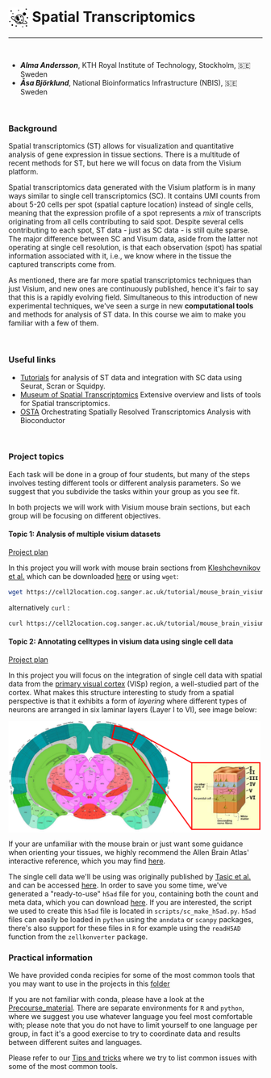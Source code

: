 # <img border="0" src="../logos/spatial_transcriptomics.png" width="40" height="40" style="vertical-align:middle;"> Spatial Transcriptomics
***

<br/>

- __*Alma Andersson*__, KTH Royal Institute of Technology, Stockholm, 🇸🇪 Sweden
- __*Åsa Björklund*__, National Bioinformatics Infrastructure (NBIS), 🇸🇪 Sweden

<br/>

### Background

Spatial transcriptomics (ST) allows for visualization and quantitative analysis
of gene expression in tissue sections. There is a multitude of recent methods
for ST, but here we will focus on data from the Visium platform.

Spatial transcriptomics data generated with the Visium platform is in many ways similar to
single cell transcriptomics (SC). It contains UMI counts from about 5-20 cells
per spot (spatial capture location) instead of single cells, meaning that the
expression profile of a spot represents a _mix_ of transcripts originating from
all cells contributing to said spot. Despite several cells contributing to each
spot, ST data - just as SC data - is still quite sparse. The major difference
between SC and Visum data, aside from the latter not operating at single cell
resolution, is that each observation (spot) has spatial information associated
with it, i.e., we know where in the tissue the captured transcripts come from.

As mentioned, there are far more spatial transcriptomics techniques than just
Visium, and new ones are continuously published, hence it's fair to say that
this is a rapidly evolving field. Simultaneous to this introduction of new
experimental techniques, we've seen a surge in new **computational tools** and
methods for analysis of ST data. In this course we aim to make you familiar with
a few of them.

<br/>


### Useful links

* [Tutorials](https://nbisweden.github.io/workshop-scRNAseq/exercises) for analysis of ST data and integration with SC data using Seurat, Scran or Squidpy.
* [Museum of Spatial Transcriptomics](https://pachterlab.github.io/LP_2021/) Extensive overview and lists of tools for Spatial transcriptomics. 
* [OSTA](https://lmweber.org/OSTA-book/index.html) Orchestrating Spatially Resolved Transcriptomics Analysis with Bioconductor

<br/>

### Project topics

Each task will be done in a group of four students, but many of the steps
involves testing different tools or different analysis parameters. So we suggest
that you subdivide the tasks within your group as you see fit.

In both projects we will work with Visium mouse brain sections, but each group
will be focusing on different objectives.

#### Topic 1: Analysis of multiple visium datasets

[Project plan](topic1)

In this project you will work with mouse brain sections from [Kleshchevnikov et al.](https://www.biorxiv.org/content/10.1101/2020.11.15.378125v1) which can be downloaded
[here](https://cell2location.cog.sanger.ac.uk/tutorial/mouse_brain_visium_wo_cloupe_data.zip)
or using `wget`:

```bash
wget https://cell2location.cog.sanger.ac.uk/tutorial/mouse_brain_visium_wo_cloupe_data.zip
```
alternatively `curl` :

```bash
curl https://cell2location.cog.sanger.ac.uk/tutorial/mouse_brain_visium_wo_cloupe_data.zip -O mouse_brain_visium_wo_cloupe_data.zip
```

#### Topic 2: Annotating celltypes in visium data using single cell data

[Project plan](topic2)

In this project you will focus on the integration of single cell data with
spatial data from the [primary visual
cortex](https://en.wikipedia.org/wiki/Visual_cortex#Primary_visual_cortex_(V1))
(VISp) region, a well-studied part of the cortex. What makes this structure
interesting to study from a spatial perspective is that it exhibits a form of
_layering_ where different types of neurons are arranged in six laminar
layers (Layer I to VI), see image below:

<img src="images/visp-marked.png" width="500" align="center">

If your are unfamiliar with the mouse brain or just want some guidance when
orienting your tissues, we highly recommend the Allen Brain Atlas' interactive
reference, which you may find
<a href="https://atlas.brain-map.org/atlas?atlas=602630314#atlas=602630314&plate=576987171&structure=593&x=7641.83349609375&y=3001.0000610351562&zoom=-3&resolution=10.00&z=3" target="_blank">here</a>.

The single cell data we'll be using was originally published by [Tasic et al.](https://www.nature.com/articles/s41586-018-0654-5) and can be accessed
[here](https://www.ncbi.nlm.nih.gov/geo/query/acc.cgi?acc=GSE115746). In order
to save you some time, we've generated a "ready-to-use" `h5ad` file for you, containing both the count and meta data,
which you can download [here](https://kth.box.com/s/vshl0q5cpily4iajk853emx7sbnnkh2i). If you are interested, the script we used to
create this `h5ad` file is located in `scripts/sc_make_h5ad.py`. `h5ad` files can
easily be loaded in `python` using the `anndata` or `scanpy` packages, there's
also support for these files in `R` for example using the `readH5AD` function
from the `zellkonverter` package.

### Practical information

We have provided conda recipies for some of the most common tools that you may
want to use in the projects in this
[folder](https://github.com/NBISweden/single-cell_sib_scilifelab_2021/tree/main/project_spatial/conda/)

If you are not familiar with conda, please have a look at the
[Precourse_material](../precourse). There are separate environments for `R` and
`python`, where we suggest you use whatever language you feel most comfortable
with; please note that you do not have to limit yourself to one language per
group, in fact it's a good exercise to try to coordinate data and results
between different suites and languages.

Please refer to our [Tips and tricks](tips) where we try to list common issues
with some of the most common tools.

<br/>


